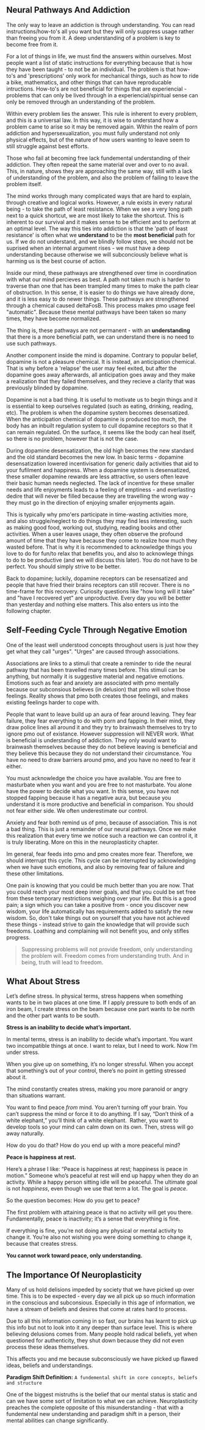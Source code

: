 ## Neural Pathways And Addiction
The only way to leave an addiction is through understanding. You can read instructions/how-to's all you want but they will only suppress usage rather than freeing you from it. A deep understanding of a problem is key to become free from it.

For a lot of things in life, we must find the answers within ourselves. Most people want a list of static instructions for everything because that is how they have been taught - to not be an individual. The problem is that how-to's and 'prescriptions' only work for mechanical things, such as how to ride a bike, mathematics, and other things that can have reproducable intructions. How-to's are not beneficial for things that are experiencial - problems that can only be lived through in a experiencial/spiritual sense can only be removed through an understanding of the problem.

Within every problem lies the answer. This rule is inherent to every problem, and this is a universal law. In this way, it is wise to understand how a problem came to arise so it may be removed again. Within the realm of porn addiction and hypersexualization, you must fully understand not only physical effects, but of the nature of how users wanting to leave seem to still struggle against best efforts.

Those who fail at becoming free lack fundemental understanding of their addiction. They often repeat the same material over and over to no avail. This, in nature, shows they are approaching the same way, still with a lack of understanding of the problem, and also the problem of failing to leave the problem itself.

The mind works through many complicated ways that are hard to explain, through creative and logical works. However, a rule exists in every natural being - to take the path of least resistance. When we see a very long path next to a quick shortcut, we are most likely to take the shortcut. This is inherent to our survival and it makes sense to be efficient and to perform at an optimal level. The way this ties into addiction is that the 'path of least resistance' is often what we **understand** to be the **most beneficial** path for us. If we do not understand, and we blindly follow steps, we should not be suprised when an internal argument rises - we must have a deep understanding because otherwise we will subconciously believe what is harming us is the best course of action.

Inside our mind, these pathways are strengthened over time in coordination with what our mind percieves as best. A path not taken much is harder to traverse than one that has been trampled many times to make the path clear of obstruction. In this sense, it is easier to do things we have already done, and it is less easy to do newer things. These pathways are strengthened through a chemical caused deltaFosB. This process makes pmo usage feel "automatic". Because these mental pathways have been taken so many times, they have become normalized.

The thing is, these pathways are not permanent - with an **understanding** that there is a more beneficial path, we can understand there is no need to use such pathways.

Another component inside the mind is dopamine. Contrary to popular belief, dopamine is not a pleasure chemical. It is instead, an anticipation chemical. That is why before a 'relapse' the user may feel exited, but after the dopamine goes away afterwards, all anticipation goes away and they make a realization that they failed themselves, and they recieve a clarity that was previously blinded by dopamine.

Dopamine is not a bad thing. It is useful to motivate us to begin things and it is essential to keep ourselves regulated (such as eating, drinking, reading, etc). The problem is when the dopamine system becomes desensatized. When the anticipation chemical of dopamine is produced too much, the body has an inbuilt regulation system to cull dopamine receptors so that it can remain regulated. On the surface, it seems like the body can heal itself, so there is no problem, however that is not the case.

During dopamine desensatization, the old high becomes the new standard and the old standard becomes the new low. In basic terms - dopamine desensatization lowered incentivisation for generic daily activities that aid to your fufilment and happiness. When a dopamine system is desensatized, these smaller dopamine rewards are less attractive, so users often leave their basic human needs neglected. The lack of incentive for these smaller needs and life enjoyments leads to a feeling of emptiness - and everlasting dedire that will never be filled because they are travelling the wrong way - they must go in the direction of enjoying smaller enjoyments again.

This is typically why pmo'ers participate in time-wasting activities more, and also struggle/neglect to do things they may find less interesting, such as making good food, working out, studying, reading books and other activities. When a user leaves usage, they often observe the profound amount of time that they have because they come to realize how much they wasted before. That is why it is recommended to acknowledge things you love to do for fun/to relax that benefits you, and also to acknowlege things to do to be productive (and we will discuss this later). You do not have to be perfect. You should simply strive to be better.

Back to dopamine; luckily, dopamine receptors can be resensatized and people that have fried their brains receptors can still recover. There is no time-frame for this recovery. Curiosity questions like "how long will it take" and "have I recovered yet" are unproductive. Every day you will be better than yesterday and nothing else matters. This also enters us into the following chapter.

## Self-Feeding Cycle Through Negative Emotion
One of the least well understood concepts throughout users is just how they get what they call "urges". "Urges" are caused through associations. 

Associations are links to a stimuli that create a reminder to ride the neural pathway that has been travelled many times before. This stimuli can be anything, but normally it is suggestive material and negative emotions. Emotions such as fear and anxiety are associated with pmo mentally because our subconsious believes (in delusion) that pmo will solve those feelings. Reality shows that pmo both creates those feelings, and makes existing feelings harder to cope with.

People that want to leave build up an aura of fear around leaving. They fear failure, they fear everything to do with porn and fapping. In their mind, they draw police lines all around it and they try to brainwash themselves to try to ignore pmo out of existance. However suppression will NEVER work. What is beneficial is understanding of addiction. They only would want to brainwash themselves because they do not believe leaving is beneficial and they believe this because they do not understand their circumstance. You have no need to draw barriers around pmo, and you have no need to fear it either.

You must acknowledge the choice you have available. You are free to masturbate when you want and you are free to not masturbate. You alone have the power to decide what you want. In this sense, you have not stopped fapping because it has a negative aura, but because you understand it is more productive and beneficial in comparison. You should not fear either side. We often underestimate our control.

Anxiety and fear both remind us of pmo, because of association. This is not a bad thing. This is just a remainder of our neural pathways. Once we make this realization that every time we notice such a reaction we can control it, it is truly liberating. More on this in the neuroplasticity chapter.

Im general, fear feeds into pmo and pmo creates more fear. Therefore, we should interrupt this cycle. This cycle can be interrupted by acknowledging when we have such emotions, and also by removing fear of failure and these other limitations.

One pain is knowing that you could be much better than you are now. That you could reach your most deep inner goals, and that you could be set free from these temporary restrictions weighing over your life. But this is a good pain; a sign which you can take a positive from - once you discover new wisdom, your life automatically has requirements added to satisfy the new wisdom. So, don't take things out on yourself that you have not achieved these things - instead strive to gain the knowledge that will provide such freedoms. Loathing and complaining will not benefit you, and only stifles progress.

> Suppressing problems will not provide freedom, only understanding the problem will. Freedom comes from understanding truth. And in being, truth will lead to freedom.

## What About Stress
Let’s define stress. In physical terms, stress happens when something wants to be in two places at one time. If I apply pressure to both ends of an iron beam, I create stress on the beam because one part wants to be north and the other part wants to be south.

**Stress is an inability to decide what’s important.**

In mental terms, stress is an inability to decide what’s important. You want two incompatible things at once. I want to relax, but I need to work. Now I’m under stress.

When you give up on something, it’s no longer stressful. When you accept that something’s out of your control, there’s no point in getting stressed about it.

The mind constantly creates stress, making you more paranoid or angry than situations warrant.

You want to find peace _from_ mind. You aren’t turning off your brain. You can’t suppress the mind or force it to do anything. If I say, “Don’t think of a white elephant,” you’ll think of a white elephant.  Rather, you want to develop tools so your mind can calm down on its own. Then, stress will go away naturally. 

How do you do that? How do you end up with a more peaceful mind?

**Peace is happiness at rest.**

Here’s a phrase I like: “Peace is happiness at rest; happiness is peace in motion.” Someone who’s peaceful at rest will end up happy when they do an activity. While a happy person sitting idle will be peaceful. The ultimate goal is not _happiness_, even though we use that term a lot. The goal is _peace_.

So the question becomes: How do you get to peace?

The first problem with attaining peace is that no activity will get you there. Fundamentally, peace is inactivity; it’s a sense that everything is fine.

If everything is fine, you’re not doing any physical or mental activity to change it. You’re also not wishing you were doing something to change it, because that creates stress. 

**You cannot work toward peace, only understanding.**

## The Importance Of Neuroplasticity
Many of us hold delisions impeded by society that we have picked up over time. This is to be expected - every day we all pick up so much information in the conscious and subconsious. Especially in this age of information, we have a stream of beliefs and desires that come at rates hard to process.

Due to all this information coming in so fast, our brains has learnt to pick up this info but not to look into it any deeper than surface level. This is where believing delusions comes from. Many people hold radical beliefs, yet when questioned for authenticity, they shut down because they did not even process these ideas themselves.

This affects you and me because subconsciously we have picked up flawed ideas, beliefs and understandings.

**Paradigm Shift Definition:** `A fundemental shift in core concepts, beliefs and structure`

One of the biggest mistruths is the belief that our mental status is static and can we have some sort of limitation to what we can achieve. Neuroplasticity preaches the complete opposite of this misunderstanding - that with a fundemental new understanding and paradigm shift in a person, their mental abilities can change significantly.